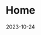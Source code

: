 ---
title: 'Home'
date: 2023-10-24
type: landing
sections:
  - block: collection
    content:
      filters:
        folders:
          - blog
      count: 25
    design:
      view: article-grid
---